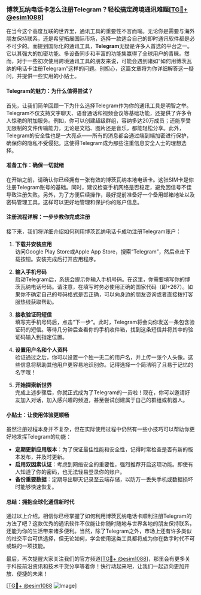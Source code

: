 ### 博茨瓦纳电话卡怎么注册Telegram？轻松搞定跨境通讯难题[[TG💪+ @esim1088](https://t.me/s/esim1088)]

在当今这个高度互联的世界里，通讯工具的重要性不言而喻。无论你是需要与海外朋友保持联系，还是希望拓展国际市场，选择一款适合自己的即时通讯软件都是必不可少的。而提到国际化的通讯工具，**Telegram**无疑是许多人首选的平台之一。它以其强大的加密功能、多设备同步和丰富的功能集赢得了全球用户的青睐。然而，对于一些初次使用跨境通讯工具的朋友来说，可能会遇到诸如“如何用博茨瓦纳的电话卡注册Telegram”这样的问题。别担心，这篇文章将为你详细解答这一疑问，并提供一些实用的小贴士。

#### Telegram的魅力：为什么值得尝试？

首先，让我们简单回顾一下为什么选择Telegram作为你的通讯工具是明智之举。Telegram不仅支持文字聊天、语音通话和视频会议等基础功能，还提供了许多令人惊艳的附加服务。例如，你可以创建超级群组，容纳多达20万成员；还能享受无限制的文件传输能力，无论是文档、图片还是音乐，都能轻松分享。此外，Telegram的安全性也是一大亮点——所有的消息都会通过端到端加密进行保护，确保你的隐私不受侵犯。这使得Telegram成为那些注重信息安全人士的理想选择。

#### 准备工作：确保一切就绪

在开始之前，请确认你已经拥有一张有效的博茨瓦纳本地电话卡。这张SIM卡是你注册Telegram账号的基础。同时，建议检查手机网络是否稳定，避免因信号不佳导致注册失败。另外，为了方便后续操作，最好提前准备好一个备用邮箱地址以及密码管理工具，这样可以更好地管理和保护你的账户信息。

#### 注册流程详解：一步步教你完成注册

接下来，我们将详细介绍如何利用博茨瓦纳电话卡成功注册Telegram账户：

1. **下载并安装应用**  
   访问Google Play Store或Apple App Store，搜索“Telegram”，然后点击下载按钮。安装完成后打开应用程序。

2. **输入手机号码**  
   启动Telegram后，系统会提示你输入手机号码。在这里，你需要填写你的博茨瓦纳电话号码。请注意，在填写时务必使用正确的国家代码（即+267）。如果你不确定自己的号码格式是否正确，可以向身边的朋友咨询或者直接拨打客服热线获取帮助。

3. **接收验证码短信**  
   填写完手机号码后，点击“下一步”。此时，Telegram将会向你发送一条包含验证码的短信。等待几分钟后查看你的手机收件箱，找到这条短信并将其中的验证码输入到指定位置。

4. **设置用户名和个人资料**  
   验证通过之后，你可以设置一个独一无二的用户名，并上传一张个人头像。这些信息将帮助其他用户更容易地识别你。记得选择一个简洁明了且易于记忆的名字哦！

5. **开始探索新世界**  
   完成上述步骤后，你就正式成为了Telegram的一员啦！现在，你可以邀请好友加入对话，加入感兴趣的频道，甚至尝试创建属于自己的群组或机器人。

#### 小贴士：让使用体验更顺畅

虽然注册过程本身并不复杂，但在实际使用过程中仍然有一些小技巧可以帮助你更好地发挥Telegram的功能：

- **定期更新应用版本**：为了保证最佳性能和安全性，记得时常检查是否有新的版本发布，并及时更新。
- **启用双因素认证**：考虑到网络安全的重要性，强烈推荐开启这项功能。即使有人知道了你的密码，也无法轻易登录你的账户。
- **备份重要数据**：定期导出聊天记录至云端存储，以防万一丢失手机或数据损坏时能够快速恢复。

#### 总结：拥抱全球化通信新时代

通过以上介绍，相信你已经掌握了如何利用博茨瓦纳电话卡顺利注册Telegram的方法了吧？这款优秀的通讯软件不仅能让你随时随地与世界各地的朋友保持联系，还能为你的生活带来诸多便利。当然，除了Telegram之外，市场上还有许多类似的社交平台可供选择，但无论如何，学会使用这类工具都将成为你在数字时代不可或缺的一项技能。

最后，再次提醒大家关注我们的官方频道[[TG💪+ @esim1088](https://t.me/s/esim1088)]，那里会有更多关于科技前沿资讯和技术干货分享等着你！快行动起来吧，让我们一起迈向更加开放、便捷的未来！

[[TG💪+ @esim1088](https://t.me/s/esim1088) ![Image](https://i.postimg.cc/4NQfJmqS/Snipaste-2025-05-13-00-14-12.png)]